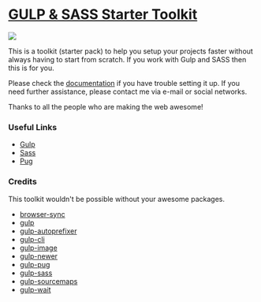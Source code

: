 # [GULP & SASS Starter Toolkit](https://gulpsasstoolkit.com)

![](https://gulpsasstoolkit.com/img/gulpsasstoolkit.jpg)

This is a toolkit (starter pack) to help you setup your projects faster without always having to start from scratch. If you work with Gulp and SASS then this is for you.

Please check the [documentation](https://gulpsasstoolkit.com/docs.html#accordion) if you have trouble setting it up. 
If you need further assistance, please contact me via e-mail or social networks.

Thanks to all the people who are making the web awesome!

### Useful Links

* [Gulp](https://gulpjs.com)
* [Sass](https://sass-lang.com)
* [Pug](https://pugjs.org)

### Credits

This toolkit wouldn't be possible without your awesome packages.

* [browser-sync](https://www.npmjs.com/package/browser-sync)
* [gulp](https://www.npmjs.com/package/gulp)
* [gulp-autoprefixer](https://www.npmjs.com/package/gulp-autoprefixer)
* [gulp-cli](https://www.npmjs.com/package/gulp-cli)
* [gulp-image](https://www.npmjs.com/package/gulp-image)
* [gulp-newer](https://www.npmjs.com/package/gulp-newer)
* [gulp-pug](https://www.npmjs.com/package/gulp-pug)
* [gulp-sass](https://www.npmjs.com/package/gulp-sass)
* [gulp-sourcemaps](https://www.npmjs.com/package/gulp-sourcemaps)
* [gulp-wait](https://www.npmjs.com/package/gulp-wait)